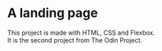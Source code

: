 # A landing page

This project is made with HTML, CSS and Flexbox.\
It is the second project from The Odin Project.
